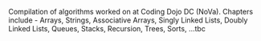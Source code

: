 Compilation of algorithms worked on at Coding Dojo DC (NoVa).
Chapters include - Arrays, Strings, Associative Arrays, Singly Linked Lists, Doubly Linked Lists, Queues, Stacks, Recursion, Trees, Sorts, ...tbc